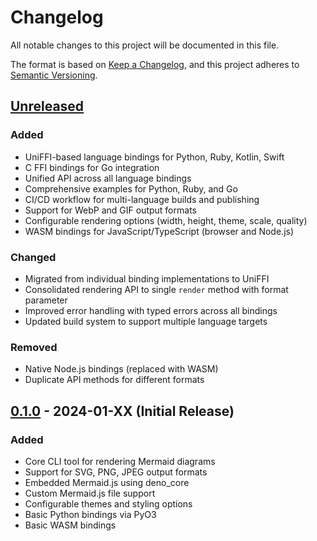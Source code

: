 # Changelog

All notable changes to this project will be documented in this file.

The format is based on [Keep a Changelog](https://keepachangelog.com/en/1.0.0/),
and this project adheres to [Semantic Versioning](https://semver.org/spec/v2.0.0.html).

## [Unreleased]

### Added
- UniFFI-based language bindings for Python, Ruby, Kotlin, Swift
- C FFI bindings for Go integration
- Unified API across all language bindings
- Comprehensive examples for Python, Ruby, and Go
- CI/CD workflow for multi-language builds and publishing
- Support for WebP and GIF output formats
- Configurable rendering options (width, height, theme, scale, quality)
- WASM bindings for JavaScript/TypeScript (browser and Node.js)

### Changed
- Migrated from individual binding implementations to UniFFI
- Consolidated rendering API to single `render` method with format parameter
- Improved error handling with typed errors across all bindings
- Updated build system to support multiple language targets

### Removed
- Native Node.js bindings (replaced with WASM)
- Duplicate API methods for different formats

## [0.1.0] - 2024-01-XX (Initial Release)

### Added
- Core CLI tool for rendering Mermaid diagrams
- Support for SVG, PNG, JPEG output formats
- Embedded Mermaid.js using deno_core
- Custom Mermaid.js file support
- Configurable themes and styling options
- Basic Python bindings via PyO3
- Basic WASM bindings

[Unreleased]: https://github.com/dreampuf/mermaid-it/compare/v0.1.0...HEAD
[0.1.0]: https://github.com/dreampuf/mermaid-it/releases/tag/v0.1.0